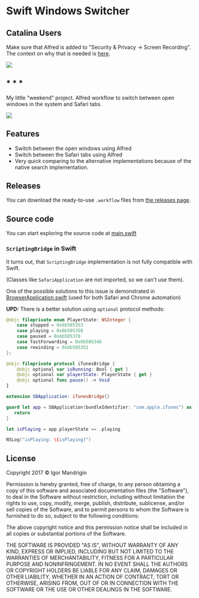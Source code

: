 # Swift Windows Switcher

## Catalina Users

Make sure that Alfred is added to "Security & Privacy -> Screen Recording".
The context on why that is needed is [here](https://github.com/mandrigin/AlfredSwitchWindows/issues/31).

![](/catalina.png)

## * * *

My little "weekend" project.
Alfred workflow to switch between open windows in the system and Safari tabs.

![](/demo_concise.gif)

## Features
- Switch between the open windows using Alfred
- Switch between the Safari tabs using Alfred
- Very quick comparing to the alternative implementations because of the native search implementation.

## Releases

You can download the ready-to-use `.workflow` files from [the releases page](https://github.com/mandrigin/AlfredSwitchWindows/releases).

## Source code

You can start exploring the source code at [main.swift](EnumWindows/main.swift)

### `ScriptingBridge` in Swift

It turns out, that `ScriptingBridge` implementation is not fully compatible with Swift.

(Classes like `SafariApplication` are not imported, so we can't use them).

One of the possible solutions to this issue is demonstrated in [BrowserApplication.swift](EnumWindows/BrowserApplication.swift)
(used for both Safari and Chrome automation)

**UPD:** There is a better solution using `optional` protocol methods:
```swift
@objc fileprivate enum PlayerState: NSInteger {
    case stopped = 0x6b505353
    case playing = 0x6b505350
    case paused = 0x6b505370
    case fastForwarding = 0x6b505346
    case rewinding = 0x6b505352
};

@objc fileprivate protocol iTunesBridge {
    @objc optional var isRunning: Bool { get }
    @objc optional var playerState: PlayerState { get }
    @objc optional func pause() -> Void
}

extension SBApplication: iTunesBridge{}

guard let app = SBApplication(bundleIdentifier: "com.apple.iTunes") as? iTunesBridge else {
   return
}

let isPlaying = app.playerState == .playing

NSLog("isPlaying: \(isPlaying)")
```

## License

Copyright 2017 © Igor Mandrigin

Permission is hereby granted, free of charge, to any person obtaining a copy of this software and associated documentation files (the "Software"), to deal in the Software without restriction, including without limitation the rights to use, copy, modify, merge, publish, distribute, sublicense, and/or sell copies of the Software, and to permit persons to whom the Software is furnished to do so, subject to the following conditions:

The above copyright notice and this permission notice shall be included in all copies or substantial portions of the Software.

THE SOFTWARE IS PROVIDED "AS IS", WITHOUT WARRANTY OF ANY KIND, EXPRESS OR IMPLIED, INCLUDING BUT NOT LIMITED TO THE WARRANTIES OF MERCHANTABILITY, FITNESS FOR A PARTICULAR PURPOSE AND NONINFRINGEMENT. IN NO EVENT SHALL THE AUTHORS OR COPYRIGHT HOLDERS BE LIABLE FOR ANY CLAIM, DAMAGES OR OTHER LIABILITY, WHETHER IN AN ACTION OF CONTRACT, TORT OR OTHERWISE, ARISING FROM, OUT OF OR IN CONNECTION WITH THE SOFTWARE OR THE USE OR OTHER DEALINGS IN THE SOFTWARE.
